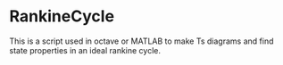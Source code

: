 # RankineCycle
This is a script used in octave or MATLAB to make Ts diagrams and find state properties in an ideal rankine cycle.

